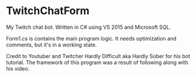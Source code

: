 # TwitchChatForm
My Twitch chat bot.  Written in C# using VS 2015 and Microsoft SQL.

Form1.cs is contains the main program logic.  It needs optimization and comments, but it's in a working state.

Credit to Youtuber and Twitcher Hardly Difficult aka Hardly Sober for his bot tutorial.
The framework of this program was a result of following along with his video.
